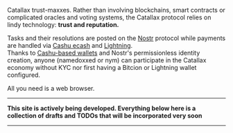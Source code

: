 Catallax trust-maxxes. Rather than involving blockchains, smart contracts or complicated oracles and voting systems, the Catallax protocol relies on lindy technology: **trust and reputation.**

Tasks and their resolutions are posted on the [Nostr](https://nostr.com/) protocol while payments are handled via [Cashu ecash](https://cashu.space/) and [Lightning](https://lightning.network/).  
Thanks to [Cashu-based wallets](https://github.com/nostr-protocol/nips/blob/master/60.md) and Nostr's permissionless identity creation, anyone (namedoxxed or nym) can participate in the Catallax economy without KYC nor first having a Bitcion or Lightning wallet configured.  

All you need is a web browser.

---

**This site is actively being developed. Everything below here is a collection of drafts and TODOs that will be incorporated very soon**

---
